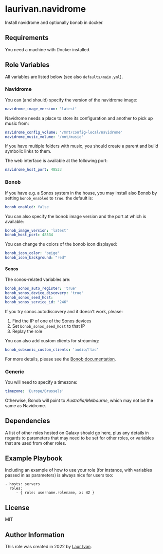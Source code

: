 # laurivan.navidrome

Install navidrome and optionally bonob in docker.

## Requirements

You need a machine with Docker installed.

## Role Variables

All variables are listed below (see also `defaults/main.yml`).

### Navidrome

You can (and should) specify the version of the navidrome image:

```yaml
navidrome_image_version: 'latest'
```

Navidrome needs a place to store its configuration and another to pick up music from:

```yaml
navidrome_config_volume: '/mnt/config-local/navidrome'
navidrome_music_volume: '/mnt/music'
```
If you have multiple folders with music, you should create a parent and build symbolic links to them.

The web interface is available at the following port:

```yaml
navidrome_host_port: 48533
```

### Bonob

If you have e.g. a Sonos system in the house, you may install also Bonob by setting `bonob_enabled` to `true`. the default is:

```yml
bonob_enabled: false
```
You can also specify the bonob image version and the port at which is available:

```yml
bonob_image_version: 'latest'
bonob_host_port: 48534
```

You can change the colors of the bonob icon displayed:

```yml
bonob_icon_color: "beige"
bonob_icon_background: "red"
```
#### Sonos

The sonos-related variables are:

```yml
bonob_sonos_auto_register: 'true'
bonob_sonos_device_discovery: 'true'
bonob_sonos_seed_host: 
bonob_sonos_service_id: "246"
```

If you try sonos autodiscovery and it doesn't work, please:

1. Find the IP of one of the Sonos devices
2. Set `bonob_sonos_seed_host` to that IP
3. Replay the role

You can also add custom clients for streaming:

```yaml
bonob_subsonic_custom_clients: 'audio/flac'
```

For more details, please see the [Bonob documentation](https://github.com/simojenki/bonob).

### Generic

You will need to specify a timezone:

```yml
timezone: 'Europe/Brussels'
```

Otherwise, Bonob will point to *Australia/Melbourne*, which may not be the same as Navidrome.

## Dependencies

A list of other roles hosted on Galaxy should go here, plus any details in regards to parameters that may need to be set for other roles, or variables that are used from other roles.

## Example Playbook

Including an example of how to use your role (for instance, with variables passed in as parameters) is always nice for users too:

    - hosts: servers
      roles:
         - { role: username.rolename, x: 42 }

## License

MIT

## Author Information

This role was created in 2022 by [Laur Ivan](https://www.laurivan.com).
